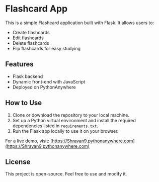 # Flashcard App

This is a simple Flashcard application built with Flask. It allows users to:
- Create flashcards
- Edit flashcards
- Delete flashcards
- Flip flashcards for easy studying

## Features
- Flask backend
- Dynamic front-end with JavaScript
- Deployed on PythonAnywhere

## How to Use
1. Clone or download the repository to your local machine.
2. Set up a Python virtual environment and install the required dependencies listed in `requirements.txt`.
3. Run the Flask app locally to use it on your browser.

For a live demo, visit: [https://Shravan9.pythonanywhere.com](https://Shravan9.pythonanywhere.com)

## License
This project is open-source. Feel free to use and modify it.
